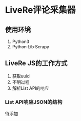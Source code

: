 # LiveRe评论采集器

## 使用环境

1. Python3
2. <del>Python Lib Scrapy</del>

## LiveRe JS的工作方式

1. 获取uuid
2. 不明过程
3. 解析List API的响应

### List API响应JSON的结构

待添加
